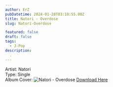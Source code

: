 ```yaml
---
author: ErZ
pubDatetime: 2024-01-28T03:18:55.00Z
title: Natori - Overdose
slug: Natori-Overdose

featured: false
draft: false
tags:
  - J-Pop
description:
  .
---
```

Artist: Natori<br>
Type: Single<br>
Album Cover: ![Natori - Overdose](https://ucarecdn.com/ebea78dd-9d48-44a6-871a-1188da596d82/-/preview/300x300/-/quality/smart_retina/-/format/auto//)
[Download Here](https://cuty.io/NatoriOverdo)